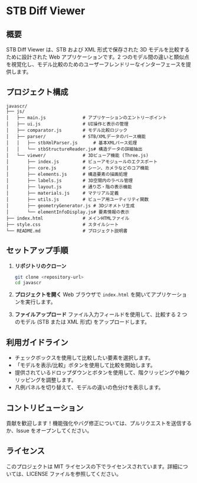 # STB Diff Viewer

## 概要

STB Diff Viewer は、STB および XML 形式で保存された 3D モデルを比較するために設計された Web アプリケーションです。2 つのモデル間の違いと類似点を視覚化し、モデル比較のためのユーザーフレンドリーなインターフェースを提供します。

## プロジェクト構成

```
javascr/
├── js/
│   ├── main.js              # アプリケーションのエントリーポイント
│   ├── ui.js                # UI操作と表示の管理
│   ├── comparator.js        # モデル比較ロジック
│   ├── parser/              # STB/XMLデータのパース機能
│   │   ├── stbXmlParser.js      # 基本XMLパース処理
│   │   └── stbStructureReader.js# 構造データの詳細抽出
│   └── viewer/              # 3Dビューア機能 (Three.js)
│       ├── index.js         # ビューアモジュールのエクスポート
│       ├── core.js          # シーン、カメラなどのコア機能
│       ├── elements.js      # 構造要素の描画処理
│       ├── labels.js        # 3D空間内のラベル管理
│       ├── layout.js        # 通り芯・階の表示機能
│       ├── materials.js     # マテリアル定義
│       ├── utils.js         # ビューア用ユーティリティ関数
│       ├── geometryGenerator.js # 3Dジオメトリ生成
│       └── elementInfoDisplay.js# 要素情報の表示
├── index.html               # メインHTMLファイル
├── style.css                # スタイルシート
└── README.md                # プロジェクト説明書
```

## セットアップ手順

1. **リポジトリのクローン**

    ```bash
    git clone <repository-url>
    cd javascr
    ```

2. **プロジェクトを開く**
    Web ブラウザで `index.html` を開いてアプリケーションを実行します。

3. **ファイルアップロード**
    ファイル入力フィールドを使用して、比較する 2 つのモデル (STB または XML 形式) をアップロードします。

## 利用ガイドライン

- チェックボックスを使用して比較したい要素を選択します。
- 「モデルを表示/比較」ボタンを使用して比較を開始します。
- 提供されているドロップダウンとボタンを使用して、階クリッピングや軸クリッピングを調整します。
- 凡例パネルを切り替えて、モデルの違いの色分けを表示します。

## コントリビューション

貢献を歓迎します！機能強化やバグ修正については、プルリクエストを送信するか、Issue をオープンしてください。

## ライセンス

このプロジェクトは MIT ライセンスの下でライセンスされています。詳細については、LICENSE ファイルを参照してください。

